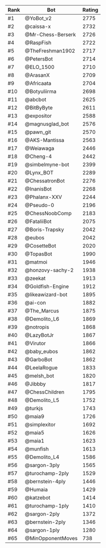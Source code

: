 Rank|Bot|Rating
---|---|---
#1|@YoBot_v2|2775
#2|@caissa-x|2732
#3|@Mr-Chess-Berserk|2726
#4|@RaspFish|2722
#5|@TheFreshman1902|2717
#6|@PetersBot|2714
#7|@ELO_1500|2710
#8|@ArasanX|2709
#9|@Africaata|2704
#10|@Botyuliirma|2698
#11|@abcbot|2625
#12|@BitByByte|2611
#13|@expositor|2588
#14|@magnusglad_bot|2576
#15|@pawn_git|2570
#16|@AKS-Mantissa|2563
#17|@Weiawaga|2446
#18|@Cheng-4|2442
#19|@simbelmyne-bot|2399
#20|@Lynx_BOT|2289
#21|@ChessatronBot|2276
#22|@InanisBot|2268
#23|@Phalanx-XXV|2244
#24|@Pseudo-0|2196
#25|@ChessNoobComp|2183
#26|@FataliiBot|2075
#27|@Boris-Trapsky|2042
#28|@eubos|2042
#29|@CosetteBot|2020
#30|@TopasBot|1990
#31|@matmoi|1946
#32|@honzovy-sachy-2|1938
#33|@zeekat|1913
#34|@Goldfish-Engine|1912
#35|@likeawizard-bot|1895
#36|@ai-con|1882
#37|@The_Marcus|1875
#38|@Demolito_L6|1869
#39|@notropis|1868
#40|@LazyBotJr|1867
#41|@Virutor|1866
#42|@baby_eubos|1862
#43|@GarboBot|1862
#44|@LeelaRogue|1833
#45|@melsh_bot|1820
#46|@Jibbby|1817
#47|@ChessChildren|1795
#48|@Demolito_L5|1752
#49|@turkjs|1743
#50|@maia9|1726
#51|@simplexitor|1692
#52|@maia5|1626
#53|@maia1|1623
#54|@munfish|1613
#55|@Demolito_L4|1586
#56|@sargon-3ply|1565
#57|@turochamp-2ply|1529
#58|@bernstein-4ply|1446
#59|@Humaia|1429
#60|@katzebot|1414
#61|@turochamp-1ply|1410
#62|@sargon-2ply|1372
#63|@bernstein-2ply|1346
#64|@sargon-1ply|1280
#65|@MinOpponentMoves|738
